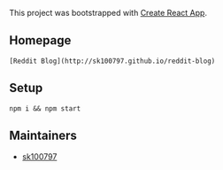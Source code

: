 This project was bootstrapped with [Create React App](https://github.com/facebook/create-react-app).
## Homepage

    [Reddit Blog](http://sk100797.github.io/reddit-blog)

## Setup

```
npm i && npm start
```

## Maintainers

- [sk100797](https://github.com/sk100797)
